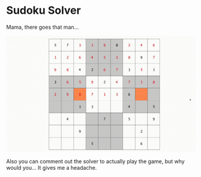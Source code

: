 # Sudoku Solver
Mama, there goes that man...

![sudoku_solver_solving](images/sudoku_solver.gif)

Also you can comment out the solver to actually play the game, but why would you... It gives me a headache.
